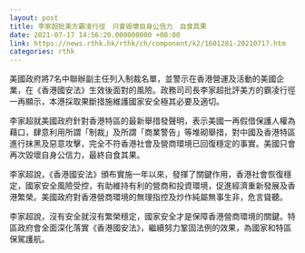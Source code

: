 ```yaml
---
layout: post
title: 李家超批美方霸凌行徑　只會毀壞自身公信力　自食其果
date: 2021-07-17 14:56:20.000000000 +08:00
link: https://news.rthk.hk/rthk/ch/component/k2/1601281-20210717.htm
categories: rthk
---
```


美國政府將7名中聯辦副主任列入制裁名單，並警示在香港營運及活動的美國企業，在《香港國安法》生效後面對的風險。政務司司長李家超批評美方的霸凌行徑一再顯示，本港採取果斷措施維護國家安全極其必要及適切。

李家超就美國政府針對香港特區的最新舉措發聲明，表示美國一再假借保護人權為藉口，肆意利用所謂「制裁」及所謂「商業警告」等堆砌舉措，對中國及香港特區進行抹黑及惡意攻擊，完全不符香港社會及營商環境已回復穩定的事實。美國只會再次毀壞自身公信力，最終自食其果。

李家超說，《香港國安法》頒布實施一年以來，發揮了關鍵作用，香港社會恢復穩定，國家安全風險受控，有助維持有利的營商和投資環境，促進經濟重新發展及香港繁榮。美國政府對香港營商環境的無理指控及炒作純屬無事生非，危言聳聽。

李家超說，沒有安全就沒有繁榮穩定，國家安全才是保障香港營商環境的關鍵。特區政府會全面深化落實《香港國安法》，繼續努力鞏固法例的效果，為國家和特區保駕護航。
